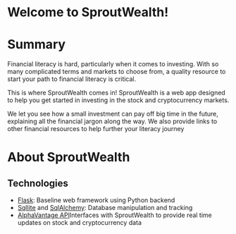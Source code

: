 # Welcome to SproutWealth!

# Summary
Financial literacy is hard, particularly when it comes to investing. With so many complicated terms and markets to choose from,
a quality resource to start your path to financial literacy is critical. 

This is where SproutWealth comes in! SproutWealth is a web app designed to help you get started in investing in the stock and cryptocurrency markets.

We let you see how a small investment can pay off big time in the future, explaining all the financial jargon along the way. We also provide links to other
financial resources to help further your literacy journey

# About SproutWealth

## Technologies
- [Flask](https://flask.palletsprojects.com/en/2.3.x/): Baseline web framework using Python backend
- [Sqllite](https://www.sqlitetutorial.net/sqlite-python/) and [SqlAlchemy](https://www.sqlalchemy.org/): Database manipulation and tracking
- [AlphaVantage API](https://newsapi.org/)Interfaces with SproutWealth to provide real time updates on stock and cryptocurrency data
